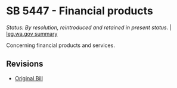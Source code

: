 # SB 5447 - Financial products
*Status: By resolution, reintroduced and retained in present status.* | [leg.wa.gov summary](https://app.leg.wa.gov/billsummary?BillNumber=5447&Year=2021)

Concerning financial products and services.

## Revisions
* [Original Bill](1/)